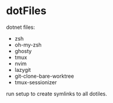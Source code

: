 # dotFiles

dotnet files:

- zsh
- oh-my-zsh
- ghosty
- tmux
- nvim
- lazygit
- git-clone-bare-worktree
- tmux-sessionizer

run setup to create symlinks to all dotiles.
